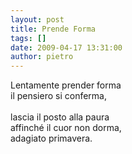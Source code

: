 ```yaml
---
layout: post
title: Prende Forma
tags: []
date: 2009-04-17 13:31:00
author: pietro
---
```

Lentamente prender forma<br/>il pensiero si conferma,<br/><br/>lascia il posto alla paura<br/>affinché il cuor non dorma,<br/>adagiato primavera.
